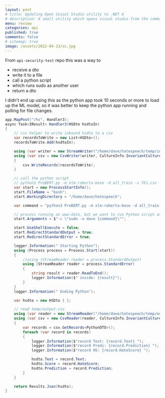 ```yaml
---
layout: post
# title: Updating Open Visual Studio utility to .NET 6 
# description: A small utility which opens visual studio from the command shell looking for a `.sln` file in the current directory. Updating to .NET6
menu: review
categories: api
published: true 
comments: false     
# sitemap: true
image: /assets/2022-04-13/sc.jpg
---
```

<!-- [![alt text](/assets/2022-03-09/vsc.jpg "desktop"){:width="500px"}](/assets/2022-03-09/vsc.jpg) -->
<!-- [![alt text](/assets/2022-03-10/down.jpg "desktop")](/assets/2022-03-10/down.jpg) -->

From `api-security-test` repo this was a way to

- receive a dto
- write it to a file
- call a python script
- which runs sudo as another user
- return a dto

I didn't end up using this as the python app took 10 seconds or more to load up the ML model, so it was better to keep the python app running and polling for file changes.

```cs
app.MapPost("/hs", Handler3);
async Task<IResult> Handler3(HSDto hsdtoIn)
{
    // csv helper to write inbound hsdto to a csv
    var recordsToWrite = new List<HSDto>();
    recordsToWrite.Add(hsdtoIn);

    using (var writer = new StreamWriter("/home/dave/hatespeech/temp/input.csv"))
    using (var csv = new CsvWriter(writer, CultureInfo.InvariantCulture))
    {
        csv.WriteRecords(recordsToWrite);
    }

    // call the python script
    // python3 PreBERT.py -m xlm-roberta-base -d all_train -s TE1.csv -fn hate_speech_results
    var start = new ProcessStartInfo();
    start.FileName = "bash";
    start.WorkingDirectory = "/home/dave/hatespeech";

    var command = "python3 PreBERT.py -m xlm-roberta-base -d all_train -s temp/input.csv -fn temp/output";

    // process running as www-data, but we want to run Python script as dave
    start.Arguments = $"-c \"sudo -u dave {command}\"";

    start.UseShellExecute = false;
    start.RedirectStandardOutput = true;
    start.RedirectStandardError = true;

    logger.Information(" Starting Python");
    using (Process process = Process.Start(start))
    {
        //using (StreamReader reader = process.StandardOutput)
        using (StreamReader reader = process.StandardError)
        {
            string result = reader.ReadToEnd();
            logger.Information($" inside: {result}");
        }
    }
    logger.Information(" Ending Python");

    var hsdto = new HSDto { };

    // read temp/output.csv
    using (var reader = new StreamReader("/home/dave/hatespeech/temp/output.csv"))
    using (var csv = new CsvReader(reader, CultureInfo.InvariantCulture))
    {
        var records = csv.GetRecords<PythonDTO>();
        foreach (var record in records)
        {
            logger.Information($"record Text: {record.Text} ");
            logger.Information($"record Predi: {record.Prediction} ");
            logger.Information($"record HS: {record.HateScore} ");

            hsdto.Text = record.Text;
            hsdto.Score = record.HateScore;
            hsdto.Prediction = record.Prediction;
        }
    }

    return Results.Json(hsdto);
}
```
